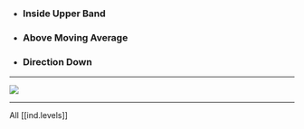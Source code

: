 
* ### Inside Upper Band
* ### Above Moving Average
* ### Direction Down

---

![](/assets/images/2022-02-05-19-00-08.png)

---

All [[ind.levels]]